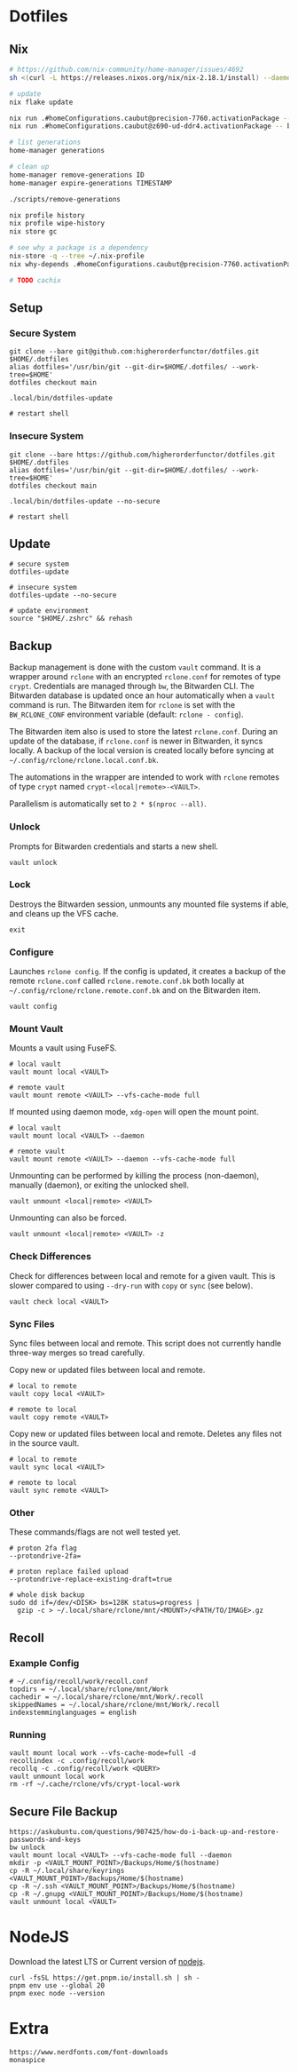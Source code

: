 # Dotfiles

## Nix

```sh
# https://github.com/nix-community/home-manager/issues/4692
sh <(curl -L https://releases.nixos.org/nix/nix-2.18.1/install) --daemon

# update
nix flake update

nix run .#homeConfigurations.caubut@precision-7760.activationPackage -- build . switch
nix run .#homeConfigurations.caubut@z690-ud-ddr4.activationPackage -- build . switch

# list generations
home-manager generations

# clean up
home-manager remove-generations ID
home-manager expire-generations TIMESTAMP

./scripts/remove-generations

nix profile history
nix profile wipe-history
nix store gc

# see why a package is a dependency
nix-store -q --tree ~/.nix-profile
nix why-depends .#homeConfigurations.caubut@precision-7760.activationPackage /nix/store/...

# TODO cachix
```

## Setup

### Secure System

```console
git clone --bare git@github.com:higherorderfunctor/dotfiles.git $HOME/.dotfiles
alias dotfiles='/usr/bin/git --git-dir=$HOME/.dotfiles/ --work-tree=$HOME'
dotfiles checkout main

.local/bin/dotfiles-update

# restart shell
```

### Insecure System

```console
git clone --bare https://github.com/higherorderfunctor/dotfiles.git $HOME/.dotfiles
alias dotfiles='/usr/bin/git --git-dir=$HOME/.dotfiles/ --work-tree=$HOME'
dotfiles checkout main

.local/bin/dotfiles-update --no-secure

# restart shell
```

## Update

```console
# secure system
dotfiles-update

# insecure system
dotfiles-update --no-secure

# update environment
source "$HOME/.zshrc" && rehash
```

## Backup

Backup management is done with the custom `vault` command.  It is a wrapper around `rclone` with an encrypted `rclone.conf` for remotes of type `crypt`.  Credentials are managed through `bw`, the Bitwarden CLI.  The Bitwarden database is updated once an hour automatically when a `vault` command is run.  The Bitwarden item for `rclone` is set with the `BW_RCLONE_CONF` environment variable (default: `rclone - config`).

The Bitwarden item also is used to store the latest `rclone.conf`.  During an update of the database, if `rclone.conf` is newer in Bitwarden, it syncs locally.  A backup of the local version is created locally before syncing at `~/.config/rclone/rclone.local.conf.bk`.

The automations in the wrapper are intended to work with `rclone` remotes of type `crypt` named `crypt-<local|remote>-<VAULT>`.

Parallelism is automatically set to `2 * $(nproc --all)`.

### Unlock

Prompts for Bitwarden credentials and starts a new shell.

```console
vault unlock
```

### Lock

Destroys the Bitwarden session, unmounts any mounted file systems if able, and cleans up the VFS cache.

```console
exit
```

### Configure

Launches `rclone config`.  If the config is updated, it creates a backup of the remote `rclone.conf` called `rclone.remote.conf.bk` both locally at `~/.config/rclone/rclone.remote.conf.bk` and on the Bitwarden item.

```console
vault config
```

### Mount Vault

Mounts a vault using FuseFS.

```console
# local vault
vault mount local <VAULT>

# remote vault
vault mount remote <VAULT> --vfs-cache-mode full
```

If mounted using daemon mode, `xdg-open` will open the mount point.

```console
# local vault
vault mount local <VAULT> --daemon

# remote vault
vault mount remote <VAULT> --daemon --vfs-cache-mode full
```

Unmounting can be performed by killing the process (non-daemon), manually (daemon), or exiting the unlocked shell.

```console
vault unmount <local|remote> <VAULT>
```

Unmounting can also be forced.

```console
vault unmount <local|remote> <VAULT> -z
```

### Check Differences

Check for differences between local and remote for a given vault.  This is slower compared to using `--dry-run` with `copy` or `sync` (see below).

```console
vault check local <VAULT>
```

### Sync Files

Sync files between local and remote.  This script does not currently handle three-way merges so tread carefully.

Copy new or updated files between local and remote.

```console
# local to remote
vault copy local <VAULT>

# remote to local
vault copy remote <VAULT>
```

Copy new or updated files between local and remote.  Deletes any files not in the source vault.

```console
# local to remote
vault sync local <VAULT>

# remote to local
vault sync remote <VAULT>
```

### Other

These commands/flags are not well tested yet.

```console
# proton 2fa flag
--protondrive-2fa=

# proton replace failed upload
--protondrive-replace-existing-draft=true

# whole disk backup
sudo dd if=/dev/<DISK> bs=128K status=progress |
  gzip -c > ~/.local/share/rclone/mnt/<MOUNT>/<PATH/TO/IMAGE>.gz
```

## Recoll

### Example Config

```console
# ~/.config/recoll/work/recoll.conf
topdirs = ~/.local/share/rclone/mnt/Work
cachedir = ~/.local/share/rclone/mnt/Work/.recoll
skippedNames = ~/.local/share/rclone/mnt/Work/.recoll
indexstemminglanguages = english
```

### Running

```console
vault mount local work --vfs-cache-mode=full -d
recollindex -c .config/recoll/work
recollq -c .config/recoll/work <QUERY>
vault unmount local work
rm -rf ~/.cache/rclone/vfs/crypt-local-work
```

## Secure File Backup

```console
https://askubuntu.com/questions/907425/how-do-i-back-up-and-restore-passwords-and-keys
bw unlock
vault mount local <VAULT> --vfs-cache-mode full --daemon
mkdir -p <VAULT_MOUNT_POINT>/Backups/Home/$(hostname)
cp -R ~/.local/share/keyrings <VAULT_MOUNT_POINT>/Backups/Home/$(hostname)
cp -R ~/.ssh <VAULT_MOUNT_POINT>/Backups/Home/$(hostname)
cp -R ~/.gnupg <VAULT_MOUNT_POINT>/Backups/Home/$(hostname)
vault unmount local <VAULT>
```

# NodeJS
Download the latest LTS or Current version of [nodejs](https://nodejs.org/en/download/current).

```console
curl -fsSL https://get.pnpm.io/install.sh | sh -
pnpm env use --global 20
pnpm exec node --version
```

# Extra

```
https://www.nerdfonts.com/font-downloads
monaspice
```
